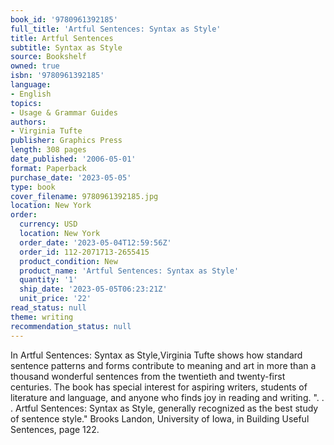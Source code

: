 ```yaml
---
book_id: '9780961392185'
full_title: 'Artful Sentences: Syntax as Style'
title: Artful Sentences
subtitle: Syntax as Style
source: Bookshelf
owned: true
isbn: '9780961392185'
language:
- English
topics:
- Usage & Grammar Guides
authors:
- Virginia Tufte
publisher: Graphics Press
length: 308 pages
date_published: '2006-05-01'
format: Paperback
purchase_date: '2023-05-05'
type: book
cover_filename: 9780961392185.jpg
location: New York
order:
  currency: USD
  location: New York
  order_date: '2023-05-04T12:59:56Z'
  order_id: 112-2071713-2655415
  product_condition: New
  product_name: 'Artful Sentences: Syntax as Style'
  quantity: '1'
  ship_date: '2023-05-05T06:23:21Z'
  unit_price: '22'
read_status: null
theme: writing
recommendation_status: null
---
```

In Artful Sentences: Syntax as Style,Virginia Tufte shows how standard sentence patterns and forms contribute to meaning and art in more than a thousand wonderful sentences from the twentieth and twenty-first centuries. The book has special interest for aspiring writers, students of literature and language, and anyone who finds joy in reading and writing.
". . . Artful Sentences: Syntax as Style, generally recognized as the best study of sentence style." Brooks Landon, University of Iowa, in Building Useful Sentences, page 122.

